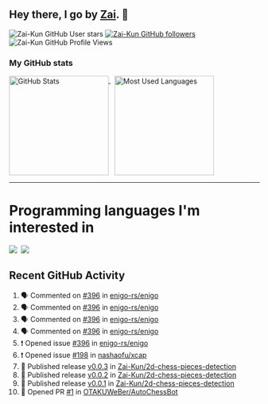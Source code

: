 ## Hey there, I go by [Zai](https://github.com/Zai-Kun). 👋

![Zai-Kun GitHub User stars](https://img.shields.io/github/stars/Zai-Kun?color=yellow&style=flat-square&label=Stars&affiliations=OWNER)
[![Zai-Kun GitHub followers](https://img.shields.io/github/followers/Zai-Kun?color=green&style=flat-square&label=Followers)](https://github.com/Zai-Kun?tab=followers)
![Zai-Kun GitHub Profile Views](https://komarev.com/ghpvc/?username=your-Zai-Kun&style=flat-square&label=Profile+views)

### My GitHub stats

<p>
  <a href = "https://github.com/Zai-Kun">
    <picture>
      <source media="(prefers-color-scheme: dark)" srcset="https://github-readme-stats.vercel.app/api?username=Zai-Kun&theme=monokai&show_icons=true&hide_border=true&count_private=true">
      <source media="(prefers-color-scheme: light)" srcset="https://github-readme-stats.vercel.app/api?username=Zai-Kun&theme=buefy&show_icons=true&hide_border=true&count_private=true">
      <img height="200" align="top" src="https://github-readme-stats.vercel.app/api?username=Zai-Kun&theme=buefy&show_icons=true&hide_border=true&count_private=true" alt="GitHub Stats">
    </picture>
  </a>&nbsp;

  <a href = "https://github.com/Zai-Kun">
    <picture>
      <source media="(prefers-color-scheme: dark)" srcset="https://github-readme-stats.vercel.app/api/top-langs/?username=Zai-Kun&theme=monokai&show_icons=true&hide_border=true&layout=compact">
      <source media="(prefers-color-scheme: light)" srcset="https://github-readme-stats.vercel.app/api/top-langs/?username=Zai-Kun&theme=buefy&show_icons=true&hide_border=true&layout=compact">
      <img height="200" align="top" src="https://github-readme-stats.vercel.app/api/top-langs/?username=Zai-Kun&theme=buefy&show_icons=true&hide_border=true&layout=compact" alt="Most Used Languages">
    </picture>
  </a>
</p>

<hr>

<h1 align="left">Programming languages I'm interested in</h1>

<p align="left">
<a href=https://www.python.org><img src="https://skillicons.dev/icons?i=python" /></a>&nbsp;
<a href=https://www.rust-lang.org><img src="https://skillicons.dev/icons?i=rust" /></a>
</p>

## Recent GitHub Activity
<!--START_SECTION:activity-->
1. 🗣 Commented on [#396](https://github.com/enigo-rs/enigo/issues/396#issuecomment-2686245296) in [enigo-rs/enigo](https://github.com/enigo-rs/enigo)
2. 🗣 Commented on [#396](https://github.com/enigo-rs/enigo/issues/396#issuecomment-2685976322) in [enigo-rs/enigo](https://github.com/enigo-rs/enigo)
3. 🗣 Commented on [#396](https://github.com/enigo-rs/enigo/issues/396#issuecomment-2685456680) in [enigo-rs/enigo](https://github.com/enigo-rs/enigo)
4. 🗣 Commented on [#396](https://github.com/enigo-rs/enigo/issues/396#issuecomment-2685420176) in [enigo-rs/enigo](https://github.com/enigo-rs/enigo)
5. ❗ Opened issue [#396](https://github.com/enigo-rs/enigo/issues/396) in [enigo-rs/enigo](https://github.com/enigo-rs/enigo)
6. ❗ Opened issue [#198](https://github.com/nashaofu/xcap/issues/198) in [nashaofu/xcap](https://github.com/nashaofu/xcap)
7. 🚀 Published release [v0.0.3](https://github.com/Zai-Kun/2d-chess-pieces-detection/releases/tag/v0.0.3) in [Zai-Kun/2d-chess-pieces-detection](https://github.com/Zai-Kun/2d-chess-pieces-detection)
8. 🚀 Published release [v0.0.2](https://github.com/Zai-Kun/2d-chess-pieces-detection/releases/tag/v0.0.2) in [Zai-Kun/2d-chess-pieces-detection](https://github.com/Zai-Kun/2d-chess-pieces-detection)
9. 🚀 Published release [v0.0.1](https://github.com/Zai-Kun/2d-chess-pieces-detection/releases/tag/v0.0.1) in [Zai-Kun/2d-chess-pieces-detection](https://github.com/Zai-Kun/2d-chess-pieces-detection)
10. 💪 Opened PR [#1](https://github.com/OTAKUWeBer/AutoChessBot/pull/1) in [OTAKUWeBer/AutoChessBot](https://github.com/OTAKUWeBer/AutoChessBot)
<!--END_SECTION:activity-->
